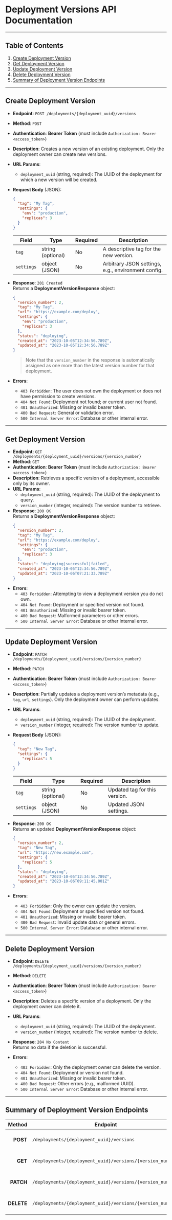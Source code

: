 # Deployment Versions API Documentation

---

## Table of Contents
1. [Create Deployment Version](#create-deployment-version)
2. [Get Deployment Version](#get-deployment-version)
3. [Update Deployment Version](#update-deployment-version)
4. [Delete Deployment Version](#delete-deployment-version)
5. [Summary of Deployment Version Endpoints](#summary-of-deployment-version-endpoints)

---

## Create Deployment Version
- **Endpoint**: `POST /deployments/{deployment_uuid}/versions`
- **Method**: `POST`
- **Authentication**: **Bearer Token** (must include `Authorization: Bearer <access_token>`)
- **Description**: Creates a new version of an existing deployment. Only the deployment owner can create new versions.
- **URL Params**:
  - `deployment_uuid` (string, required): The UUID of the deployment for which a new version will be created.
- **Request Body** (JSON):
  ```json
  {
    "tag": "My Tag",
    "settings": {
      "env": "production",
      "replicas": 3
    }
  }
  ```
  | Field         | Type                 | Required | Description                                                 |
  |---------------|----------------------|----------|-------------------------------------------------------------|
  | `tag`         | string (optional)   | No       | A descriptive tag for the new version.                      |
  | `settings`    | object (JSON)       | No       | Arbitrary JSON settings, e.g., environment config.          |

- **Response**: `201 Created`  
  Returns a **DeploymentVersionResponse** object:
  ```json
  {
    "version_number": 2,
    "tag": "My Tag",
    "url": "https://example.com/deploy",
    "settings": {
      "env": "production",
      "replicas": 3
    },
    "status": "deploying",
    "created_at": "2023-10-05T12:34:56.789Z",
    "updated_at": "2023-10-05T12:34:56.789Z"
  }
  ```
  > Note that the `version_number` in the response is automatically assigned as one more than the latest version number for that deployment.

- **Errors**:
  - `403 Forbidden`: The user does not own the deployment or does not have permission to create versions.
  - `404 Not Found`: Deployment not found; or current user not found.
  - `401 Unauthorized`: Missing or invalid bearer token.
  - `400 Bad Request`: General or validation error.
  - `500 Internal Server Error`: Database or other internal error.

---

## Get Deployment Version
- **Endpoint**: `GET /deployments/{deployment_uuid}/versions/{version_number}`
- **Method**: `GET`
- **Authentication**: **Bearer Token** (must include `Authorization: Bearer <access_token>`)
- **Description**: Retrieves a specific version of a deployment, accessible only by its owner.
- **URL Params**:
  - `deployment_uuid` (string, required): The UUID of the deployment to query.
  - `version_number` (integer, required): The version number to retrieve.
- **Response**: `200 OK`  
  Returns a **DeploymentVersionResponse** object:
  ```json
  {
    "version_number": 2,
    "tag": "My Tag",
    "url": "https://example.com/deploy",
    "settings": {
      "env": "production",
      "replicas": 3
    },
    "status": "deploying|successful|failed",
    "created_at": "2023-10-05T12:34:56.789Z",
    "updated_at": "2023-10-06T07:21:33.789Z"
  }
  ```
- **Errors**:
  - `403 Forbidden`: Attempting to view a deployment version you do not own.
  - `404 Not Found`: Deployment or specified version not found.
  - `401 Unauthorized`: Missing or invalid bearer token.
  - `400 Bad Request`: Malformed parameters or other errors.
  - `500 Internal Server Error`: Database or other internal error.

---

## Update Deployment Version
- **Endpoint**: `PATCH /deployments/{deployment_uuid}/versions/{version_number}`
- **Method**: `PATCH`
- **Authentication**: **Bearer Token** (must include `Authorization: Bearer <access_token>`)
- **Description**: Partially updates a deployment version’s metadata (e.g., `tag`, `url`, `settings`). Only the deployment owner can perform updates.
- **URL Params**:
  - `deployment_uuid` (string, required): The UUID of the deployment.
  - `version_number` (integer, required): The version number to update.
- **Request Body** (JSON):
  ```json
  {
    "tag": "New Tag",
    "settings": {
      "replicas": 5
    }
  }
  ```
  | Field         | Type                 | Required | Description                                     |
  |---------------|----------------------|----------|-------------------------------------------------|
  | `tag`         | string (optional)   | No       | Updated tag for this version.                   |
  | `settings`    | object (JSON)       | No       | Updated JSON settings.                          |

- **Response**: `200 OK`  
  Returns an updated **DeploymentVersionResponse** object:
  ```json
  {
    "version_number": 2,
    "tag": "New Tag",
    "url": "https://new.example.com",
    "settings": {
      "replicas": 5
    },
    "status": "deploying",
    "created_at": "2023-10-05T12:34:56.789Z",
    "updated_at": "2023-10-06T09:11:45.001Z"
  }
  ```
- **Errors**:
  - `403 Forbidden`: Only the owner can update the version.
  - `404 Not Found`: Deployment or specified version not found.
  - `401 Unauthorized`: Missing or invalid bearer token.
  - `400 Bad Request`: Invalid update data or general errors.
  - `500 Internal Server Error`: Database or other internal error.

---

## Delete Deployment Version
- **Endpoint**: `DELETE /deployments/{deployment_uuid}/versions/{version_number}`
- **Method**: `DELETE`
- **Authentication**: **Bearer Token** (must include `Authorization: Bearer <access_token>`)
- **Description**: Deletes a specific version of a deployment. Only the deployment owner can delete it.
- **URL Params**:
  - `deployment_uuid` (string, required): The UUID of the deployment.
  - `version_number` (integer, required): The version number to delete.

- **Response**: `204 No Content`  
  Returns no data if the deletion is successful.

- **Errors**:
  - `403 Forbidden`: Only the deployment owner can delete the version.
  - `404 Not Found`: Deployment or version not found.
  - `401 Unauthorized`: Missing or invalid bearer token.
  - `400 Bad Request`: Other errors (e.g., malformed UUID).
  - `500 Internal Server Error`: Database or other internal error.

---

## Summary of Deployment Version Endpoints

| Method | Endpoint                                                         | Description                                            |
|-------:|------------------------------------------------------------------|--------------------------------------------------------|
| **POST**   | `/deployments/{deployment_uuid}/versions`                            | **Create Deployment Version**                          |
| **GET**    | `/deployments/{deployment_uuid}/versions/{version_number}`          | **Get Deployment Version**                             |
| **PATCH**  | `/deployments/{deployment_uuid}/versions/{version_number}`          | **Update Deployment Version**                          |
| **DELETE** | `/deployments/{deployment_uuid}/versions/{version_number}`          | **Delete Deployment Version**                          |

